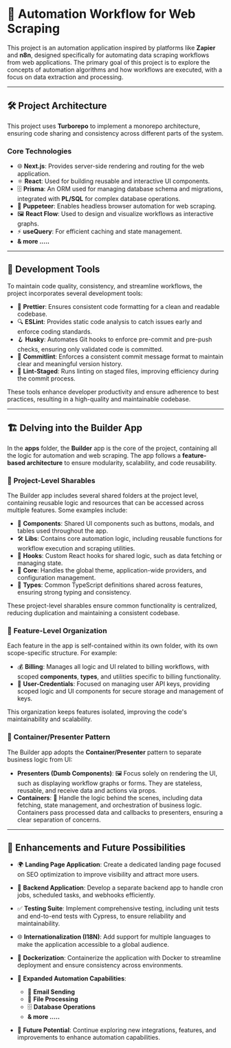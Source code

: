 # 🚀 **Automation Workflow for Web Scraping**

This project is an automation application inspired by platforms like **Zapier** and **n8n**, designed specifically for automating data scraping workflows from web applications. The primary goal of this project is to explore the concepts of automation algorithms and how workflows are executed, with a focus on data extraction and processing.

---

## 🛠️ **Project Architecture**

This project uses **Turborepo** to implement a monorepo architecture, ensuring code sharing and consistency across different parts of the system.

### **Core Technologies**
- 🌐 **Next.js**: Provides server-side rendering and routing for the web application.
- ⚛️ **React**: Used for building reusable and interactive UI components.
- 🗄️ **Prisma**: An ORM used for managing database schema and migrations, integrated with **PL/SQL** for complex database operations.
- 🤖 **Puppeteer**: Enables headless browser automation for web scraping.
- 🖼️ **React Flow**: Used to design and visualize workflows as interactive graphs.
- ⚡ **useQuery**: For efficient caching and state management.
- **& more .....**

---

## 🧰 **Development Tools**

To maintain code quality, consistency, and streamline workflows, the project incorporates several development tools:

- 🎨 **Prettier**: Ensures consistent code formatting for a clean and readable codebase.
- 🔍 **ESLint**: Provides static code analysis to catch issues early and enforce coding standards.
- 🪝 **Husky**: Automates Git hooks to enforce pre-commit and pre-push checks, ensuring only validated code is committed.
- 📝 **Commitlint**: Enforces a consistent commit message format to maintain clear and meaningful version history.
- 📂 **Lint-Staged**: Runs linting on staged files, improving efficiency during the commit process.

These tools enhance developer productivity and ensure adherence to best practices, resulting in a high-quality and maintainable codebase.

---

## 🏗️ **Delving into the Builder App**

In the **apps** folder, the **Builder** app is the core of the project, containing all the logic for automation and web scraping. The app follows a **feature-based architecture** to ensure modularity, scalability, and code reusability.

### 🔄 **Project-Level Sharables**
The Builder app includes several shared folders at the project level, containing reusable logic and resources that can be accessed across multiple features. Some examples include:
- 🧩 **Components**: Shared UI components such as buttons, modals, and tables used throughout the app.
- 🛠️ **Libs**: Contains core automation logic, including reusable functions for workflow execution and scraping utilities.
- 🔗 **Hooks**: Custom React hooks for shared logic, such as data fetching or managing state.
- 🎨 **Core**: Handles the global theme, application-wide providers, and configuration management.
- 📄 **Types**: Common TypeScript definitions shared across features, ensuring strong typing and consistency.

These project-level sharables ensure common functionality is centralized, reducing duplication and maintaining a consistent codebase.

### 📂 **Feature-Level Organization**
Each feature in the app is self-contained within its own folder, with its own scope-specific structure. For example:
- 💰 **Billing**: Manages all logic and UI related to billing workflows, with scoped **components**, **types**, and utilities specific to billing functionality.
- 🔑 **User-Credentials**: Focused on managing user API keys, providing scoped logic and UI components for secure storage and management of keys.

This organization keeps features isolated, improving the code's maintainability and scalability.

### 🎨 **Container/Presenter Pattern**
The Builder app adopts the **Container/Presenter** pattern to separate business logic from UI:
- **Presenters (Dumb Components)**: 🖼️ Focus solely on rendering the UI, such as displaying workflow graphs or forms. They are stateless, reusable, and receive data and actions via props.
- **Containers**: 🧠 Handle the logic behind the scenes, including data fetching, state management, and orchestration of business logic. Containers pass processed data and callbacks to presenters, ensuring a clear separation of concerns.

---

## 🌟 **Enhancements and Future Possibilities**

- 🌍 **Landing Page Application**: Create a dedicated landing page focused on SEO optimization to improve visibility and attract more users.  
- 🔧 **Backend Application**: Develop a separate backend app to handle cron jobs, scheduled tasks, and webhooks efficiently.  
- ✅ **Testing Suite**: Implement comprehensive testing, including unit tests and end-to-end tests with Cypress, to ensure reliability and maintainability.  
- 🌐 **Internationalization (I18N)**: Add support for multiple languages to make the application accessible to a global audience.  
- 🐳 **Dockerization**: Containerize the application with Docker to streamline deployment and ensure consistency across environments.  
- 🤖 **Expanded Automation Capabilities**:
  - 📧 **Email Sending**
  - 📁 **File Processing**
  - 🗄️ **Database Operations**
  - **& more .....**

- 🚀 **Future Potential**: Continue exploring new integrations, features, and improvements to enhance automation capabilities.

